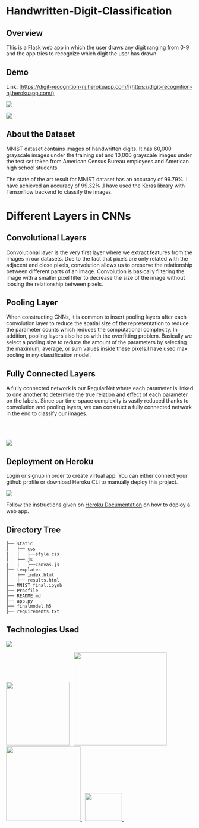 # Handwritten-Digit-Classification

## Overview
This is a Flask web app in which the user draws any digit ranging from 0-9 and the app tries to recognize which digit the user has drawn.

## Demo
Link: [https://digit-recognition-nj.herokuapp.com/](https://digit-recognition-nj.herokuapp.com/)

[![](https://i.imgur.com/SroZ7hg.png)](https://digit-recognition-nj.herokuapp.com/)

[![](https://imgur.com/jgoAMDp.png)](https://digit-recognition-nj.herokuapp.com/)

## About the Dataset
MNIST dataset contains images of handwritten digits. It has 60,000 grayscale images under the training set and 10,000 grayscale images under the test set taken from American Census Bureau employees and American high school students 

The state of the art result for MNIST dataset has an accuracy of 99.79%. I have achieved an accuracy of 99.32% .I have used the Keras library with Tensorflow backend to classify the images.

# Different Layers in CNNs
## Convolutional Layers
Convolutional layer is the very first layer where we extract features from the images in our datasets. Due to the fact that pixels are only related with the adjacent and close pixels, convolution allows us to preserve the relationship between different parts of an image. Convolution is basically filtering the image with a smaller pixel filter to decrease the size of the image without loosing the relationship between pixels.

## Pooling Layer
When constructing CNNs, it is common to insert pooling layers after each convolution layer to reduce the spatial size of the representation to reduce the parameter counts which reduces the computational complexity. In addition, pooling layers also helps with the overfitting problem. Basically we select a pooling size to reduce the amount of the parameters by selecting the maximum, average, or sum values inside these pixels.I have used max pooling in my classification model.

## Fully Connected Layers
A fully connected network is our RegularNet where each parameter is linked to one another to determine the true relation and effect of each parameter on the labels. Since our time-space complexity is vastly reduced thanks to convolution and pooling layers, we can construct a fully connected network in the end to classify our images.

<br></br>

[<img target="_blank" src="https://miro.medium.com/max/2808/1*SGPGG7oeSvVlV5sOSQ2iZw.png">  ](https://github.com/Namit-Joshi/Handwritten-Digit-Classification)

## Deployment on Heroku
Login or signup in order to create virtual app. You can either connect your github profile or download Heroku CLI to manually deploy this project.

[![](https://i.imgur.com/dKmlpqX.png)](https://heroku.com)

Follow the instructions given on [Heroku Documentation](https://devcenter.heroku.com/articles/getting-started-with-python) on how to deploy a web app.

## Directory Tree 
```
├── static 
│   ├── css
|   |   ├──style.css
|   ├── js
|   |   ├──canvas.js
├── templates
│   ├── index.html
│   ├── results.html
├── MNIST_final.ipynb
├── Procfile
├── README.md
├── app.py
├── finalmodel.h5
├── requirements.txt
```

## Technologies Used

![](https://forthebadge.com/images/badges/made-with-python.svg)

[<img target="_blank" src="https://img.shields.io/badge/Flask-000000?style=for-the-badge&logo=flask&logoColor=white" width=170>  ](https://flask.palletsprojects.com/en/1.1.x/) 
&nbsp;
[<img target="_blank" src="https://number1.co.za/wp-content/uploads/2017/10/gunicorn_logo-300x85.png" width=250>  ](https://gunicorn.org) 
&nbsp;
[<img target="_blank" src="https://keras.io/img/logo.png" width=200>  ](https://keras.io/)
&nbsp;
[<img target="_blank" src="https://numpy.org/images/logos/numpy.svg" height=75 width=100>  ](https://numpy.org/)
&nbsp;
